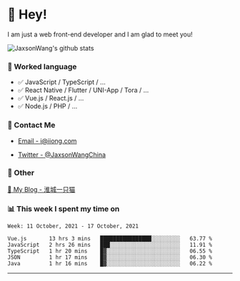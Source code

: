 # 👋 Hey!

I am just a web front-end developer and I am glad to meet you!

![JaxsonWang's github stats](https://github-readme-stats.vercel.app/api?username=JaxsonWang&&show_icons=true&&title_color=1abc9c&&icon_color=1abc9c)


### 📝 Worked language

- ✅ JavaScript / TypeScript / ...
- ✅ React Native / Flutter / UNI-App / Tora / ...
- ✅ Vue.js / React.js / ...
- ✅ Node.js / PHP / ...

### 📮 Contact Me

- [Email - i@iiong.com](mailto:i@iiong.com)

- [Twitter - @JaxsonWangChina](https://twitter.com/JaxsonWangChina)

### 🤪 Other

[📌 My Blog - 淮城一只猫](https://iiong.com)

### 📊 This week I spent my time on

<!--START_SECTION:waka-->
```text
Week: 11 October, 2021 - 17 October, 2021

Vue.js       13 hrs 3 mins   ████████████████░░░░░░░░░   63.77 % 
JavaScript   2 hrs 26 mins   ███░░░░░░░░░░░░░░░░░░░░░░   11.91 % 
TypeScript   1 hr 20 mins    █▓░░░░░░░░░░░░░░░░░░░░░░░   06.55 % 
JSON         1 hr 17 mins    █▓░░░░░░░░░░░░░░░░░░░░░░░   06.30 % 
Java         1 hr 16 mins    █▓░░░░░░░░░░░░░░░░░░░░░░░   06.22 % 
```
<!--END_SECTION:waka-->

---
